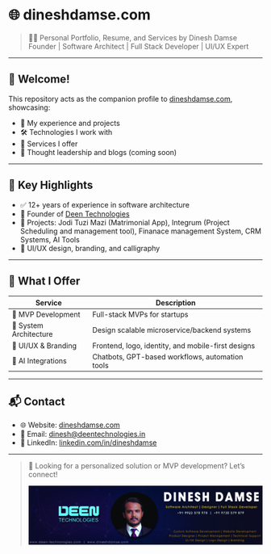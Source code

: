 # 🌐 dineshdamse.com

> 👨‍💻 Personal Portfolio, Resume, and Services by Dinesh Damse  
> Founder | Software Architect | Full Stack Developer | UI/UX Expert

---

## 👋 Welcome!

This repository acts as the companion profile to [dineshdamse.com](https://dineshdamse.com), showcasing:

- 🎯 My experience and projects
- 🛠️ Technologies I work with
- 💼 Services I offer
- 🧠 Thought leadership and blogs (coming soon)

---

## 📌 Key Highlights

- ✅ 12+ years of experience in software architecture
- 🧩 Founder of [Deen Technologies](https://deentechnologies.in)
- 🧠 Projects: Jodi Tuzi Mazi (Matrimonial App), Integrum (Project Scheduling and management tool), Finanace management System, CRM Systems, AI Tools
- 🎨 UI/UX design, branding, and calligraphy

---

## 💼 What I Offer

| Service               | Description |
|-----------------------|-------------|
| 🚀 MVP Development    | Full-stack MVPs for startups |
| 🧱 System Architecture | Design scalable microservice/backend systems |
| 🎨 UI/UX & Branding    | Frontend, logo, identity, and mobile-first designs |
| 🤖 AI Integrations     | Chatbots, GPT-based workflows, automation tools |

---

## 📬 Contact

- 🌐 Website: [dineshdamse.com](https://dineshdamse.com)
- 📧 Email: dinesh@deentechnologies.in
- 💼 LinkedIn: [linkedin.com/in/dineshdamse](https://linkedin.com/in/dineshdamse)

---

> 🎨 Looking for a personalized solution or MVP development? Let’s connect!
>
> ![dineshdamse.com Banner](./banner.jpg)

